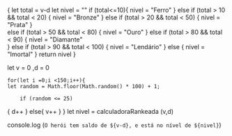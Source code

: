 {
    let total = v-d
    let nivel = ""
        if (total<=10){
        nivel = "Ferro"
}
            else if (total > 10 && total < 20)
{
            nivel = "Bronze"
}
                else if (total > 20 && total < 50)
{
                nivel = "Prata"
}   
                    else if (total > 50 && total < 80)
{
                    nivel = "Ouro"
}
                        else if (total > 80 && total < 90)
{
                        nivel = "Diamante"       
}
                            else if (total > 90 && total < 100)
{
                            nivel = "Lendário"
}
                                else
{
                                nivel = "Imortal"
}
return nivel 
}

let v = 0 ,d = 0


    for(let i =0;i <150;i++){
    let random = Math.floor(Math.random() * 100) + 1;
    
        if (random <= 25)
{
        d++
}           else{
            v++
}
    }
let nivel = calculadoraRankeada (v,d)

console.log (`O herói tem saldo de ${v-d}, e está no nível de ${nivel}`)
